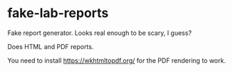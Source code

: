 # fake-lab-reports
Fake report generator. Looks real enough to be scary, I guess?

Does HTML and PDF reports.

You need to install https://wkhtmltopdf.org/ for the PDF rendering to work.
